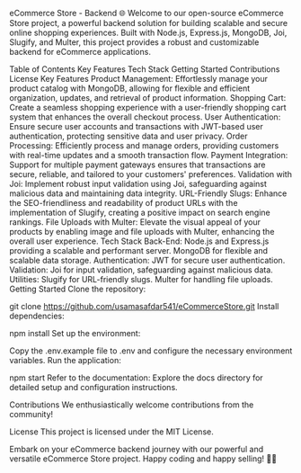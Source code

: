 eCommerce Store - Backend
🌐 Welcome to our open-source eCommerce Store project, a powerful backend solution for building scalable and secure online shopping experiences. Built with Node.js, Express.js, MongoDB, Joi, Slugify, and Multer, this project provides a robust and customizable backend for eCommerce applications.

Table of Contents
Key Features
Tech Stack
Getting Started
Contributions
License
Key Features
Product Management: Effortlessly manage your product catalog with MongoDB, allowing for flexible and efficient organization, updates, and retrieval of product information.
Shopping Cart: Create a seamless shopping experience with a user-friendly shopping cart system that enhances the overall checkout process.
User Authentication: Ensure secure user accounts and transactions with JWT-based user authentication, protecting sensitive data and user privacy.
Order Processing: Efficiently process and manage orders, providing customers with real-time updates and a smooth transaction flow.
Payment Integration: Support for multiple payment gateways ensures that transactions are secure, reliable, and tailored to your customers' preferences.
Validation with Joi: Implement robust input validation using Joi, safeguarding against malicious data and maintaining data integrity.
URL-Friendly Slugs: Enhance the SEO-friendliness and readability of product URLs with the implementation of Slugify, creating a positive impact on search engine rankings.
File Uploads with Multer: Elevate the visual appeal of your products by enabling image and file uploads with Multer, enhancing the overall user experience.
Tech Stack
Back-End:
Node.js and Express.js providing a scalable and performant server.
MongoDB for flexible and scalable data storage.
Authentication:
JWT for secure user authentication.
Validation:
Joi for input validation, safeguarding against malicious data.
Utilities:
Slugify for URL-friendly slugs.
Multer for handling file uploads.
Getting Started
Clone the repository:

git clone https://github.com/usamasafdar541/eCommerceStore.git
Install dependencies:

npm install
Set up the environment:

Copy the .env.example file to .env and configure the necessary environment variables.
Run the application:

npm start
Refer to the documentation:
Explore the docs directory for detailed setup and configuration instructions.

Contributions
We enthusiastically welcome contributions from the community!

License
This project is licensed under the MIT License.

Embark on your eCommerce backend journey with our powerful and versatile eCommerce Store project. Happy coding and happy selling! 🚀🛒
